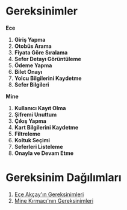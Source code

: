 
# Gereksinimler

**Ece**

1. **Giriş Yapma**
2. **Otobüs Arama** 
3. **Fiyata Göre Sıralama**
4. **Sefer Detayı Görüntüleme** 
5. **Ödeme Yapma**
6. **Bilet Onayı** 
7. **Yolcu Bilgilerini Kaydetme** 
8. **Sefer Bilgileri**

**Mine**

1. **Kullanıcı Kayıt Olma**
2. **Şifremi Unuttum**
3. **Çıkış Yapma**
4. **Kart Bilgilerini Kaydetme** 
5. **Filtreleme**
6. **Koltuk Seçimi**
7. **Seferleri Listeleme**
8. **Onayla ve Devam Etme**



# Gereksinim Dağılımları
1. [Ece Akçay'ın Gereksinimleri](Ece-Akcay-Gereksinimler.md)
2. [Mine Kırmacı'nın Gereksinimleri](Mine-Kirmaci-Gereksinimler.md)
